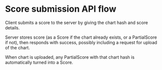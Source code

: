 # Score submission API flow

Client submits a score to the server by giving the chart hash and score details.

Server stores score (as a Score if the chart already exists, or a PartialScore if not), then responds with success,
possibly including a request for upload of the chart.

When chart is uploaded, any PartialScore with that chart hash is automatically turned into a Score.
